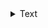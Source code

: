 <!-- ## Text -->

<details>
<summary>
Text
</summary>

Class

*module `text`*

Class not yet documented

### Methods


<details>
<!-- <summary><h2><code>__init__</code></h2></summary> -->
<summary>
__init__
</summary>
<!-- ### `__init__` -->
Method

Create a new text element


#### Parameters

##### `Params`

{parameter_info}

##### `pos`

 Coordinates of the text element



##### `text`

 The text to display



##### `angle`

 The angle in degrees (clockwise from the positive x-axis)



##### `style`

 Which character set to render the text in

- circled: Circled Latin letters

- squared: Squared Latin letters

- math-bold-script: Boldface math font

- random: Randomly choose for each character between the available fonts




#### Source

<details>
<summary>View source</summary>

```python


	def __init__(self, pos:list, text:str, angle:int=45, style:str=None):
		"""
		Create a new text element

		Params:
			pos: Coordinates of the text element
			text: The text to display
			angle: The angle in degrees (clockwise from the positive x-axis)
			style: Which character set to render the text in
				circled: Circled Latin letters
				squared: Squared Latin letters
				math-bold-script: Boldface math font
				random: Randomly choose for each character between the available fonts
		"""
		super(Text, self).__init__(pos)
		self.text = text
		self.l = len(self.text)
		self.angle = angle
		# self.ratio = math.sin(math.radians(self.angle))
		r = math.radians(self.angle)
		self.rx: float = math.cos(r)
		self.ry: float = math.sin(r)
		m = max(self.rx, self.ry)
		f = 1 / m if m else 1
		self.rx *= f
		self.ry *= f

		# The bounding box of the rendered text
		self.box = [round(self.l*abs(self.rx)+1), round(self.l*abs(self.ry)+1)]
		# Aliases for the text's bounding box's width and height
		self.w, self.h = self.box
		self.canvas = [[None for i in range(self.w)] for j in range(self.h)]

		self.style = style
		# A list of style shortcuts and their corresponding standard Unicode names (certain properties like capitalization and letter are automatically inserted)
		self.styles = {
			'circled': '{} latin {} letter {}',
			'squared': '{} latin {} letter {}',
			'math-bold-script': 'mathematical bold script {} {}'
		}



```

</details>

#### References

None available

</details>


<details>
<!-- <summary><h2><code>render</code></h2></summary> -->
<summary>
render
</summary>
<!-- ### `render` -->
Method

Create a 2D array representing the bounding box of this element


#### Parameters

##### `Params`

{parameter_info}

##### `rich_output`

  Whether to use HTML tags and CSS attributes to style Markdown content (inserted from docs for `Text.render#rich_output`)



##### `capitalization`

 What case the output should appear in

- small: lowercase

- capital: uppercase

- inherit: use the input text's capitalization

- random: randomly decide whether to capitalize each letter


##### `hue`

 The hue component of the color; either an integer in the range `[0, 360]` or a function that takes the current character index and total length of the text and returns an appropriate value



##### `saturation`

 The same as the hue, but representing the saturation of the font color - a value from 0 to 100 (i.e., a percentage)



##### `value`

 Essentially identical to saturation except controlling brightness instead (0 will give black and 100 will give white)





#### Source

<details>
<summary>View source</summary>

```python


	def render(self,
		rich_output:bool=False,
		capitalization:str='inherit',
		hue:int=0,
		saturation:int=50,
		value:int=50,
		**kwargs
	):
		"""
		Create a 2D array representing the bounding box of this element

		Params:
			rich_output: $$
			capitalization: What case the output should appear in
				small: lowercase
				capital: uppercase
				inherit: use the input text's capitalization
				random: randomly decide whether to capitalize each letter
			hue: The hue component of the color; either an integer in the range `[0, 360]` or a function that takes the current character index and total length of the text and returns an appropriate value
			saturation: The same as the hue, but representing the saturation of the font color - a value from 0 to 100 (i.e., a percentage)
			value: Essentially identical to saturation except controlling brightness instead (0 will give black and 100 will give white)
		"""
		for i, c in enumerate(self.text):
			# Multiply the ratios generated from the text orientation by the character index (and round) to determine the necessary x and y shift
			xc, yc = round(self.rx*i), round(self.ry*i)
			# print(xc, yc, self.box)
			if self.style:
				if capitalization in ['small', 'capital']:
					chartype = capitalization
				elif capitalization == 'inherit':
					chartype = 'capital' if c.isupper() else 'small'
				elif capitalization == 'random':
					chartype = random.choice(['small', 'capital'])

				s = self.style
				if s == 'squared':
					chartype = 'capital'
				elif s == 'random':
					s = random.choice(['circled', 'squared', 'math-bold-script'])
				style_string = self.styles[s]
				num_fields = style_string.count('{}')
				args = [s, chartype, c][-num_fields:]
				# Attempt to retrieve the Unicode character from its name
				c = get_char(style_string.format(*args))


			if rich_output and c:
				if callable(hue):
					h = hue(i, self.l)
				else:
					h = hue

				# hex_color = colorsys.hsv_to_rgb
				tag = 'span'
				colors = map(round, [h, saturation, value])
				c = '<{} style="color: hsl({},{}%,{}%);">{}</ {} >'.format(tag, *colors, c, tag)
			# Set the character in the canvas
			# print(self.rx)
			if xc < self.w and yc < self.h:
				self.canvas[yc][xc] = c
		return self.canvas



```

</details>

#### References

None available

</details>


Docs built at 2021-06-16 05:07:07.758467

<details>
<summary>View source</summary>

```python

class Text(Element):
	"""
	Simple text element to add to a diagram
	"""

	text: str
	l: int
	box: list[int]
	w: int
	h: int
	rx: float
	ry: float

	def __init__(self, pos:list, text:str, angle:int=45, style:str=None):
		"""
		Create a new text element

		Params:
			pos: Coordinates of the text element
			text: The text to display
			angle: The angle in degrees (clockwise from the positive x-axis)
			style: Which character set to render the text in
				circled: Circled Latin letters
				squared: Squared Latin letters
				math-bold-script: Boldface math font
				random: Randomly choose for each character between the available fonts
		"""
		super(Text, self).__init__(pos)
		self.text = text
		self.l = len(self.text)
		self.angle = angle
		# self.ratio = math.sin(math.radians(self.angle))
		r = math.radians(self.angle)
		self.rx: float = math.cos(r)
		self.ry: float = math.sin(r)
		m = max(self.rx, self.ry)
		f = 1 / m if m else 1
		self.rx *= f
		self.ry *= f

		# The bounding box of the rendered text
		self.box = [round(self.l*abs(self.rx)+1), round(self.l*abs(self.ry)+1)]
		# Aliases for the text's bounding box's width and height
		self.w, self.h = self.box
		self.canvas = [[None for i in range(self.w)] for j in range(self.h)]

		self.style = style
		# A list of style shortcuts and their corresponding standard Unicode names (certain properties like capitalization and letter are automatically inserted)
		self.styles = {
			'circled': '{} latin {} letter {}',
			'squared': '{} latin {} letter {}',
			'math-bold-script': 'mathematical bold script {} {}'
		}

	def render(self,
		rich_output:bool=False,
		capitalization:str='inherit',
		hue:int=0,
		saturation:int=50,
		value:int=50,
		**kwargs
	):
		"""
		Create a 2D array representing the bounding box of this element

		Params:
			rich_output: $$
			capitalization: What case the output should appear in
				small: lowercase
				capital: uppercase
				inherit: use the input text's capitalization
				random: randomly decide whether to capitalize each letter
			hue: The hue component of the color; either an integer in the range `[0, 360]` or a function that takes the current character index and total length of the text and returns an appropriate value
			saturation: The same as the hue, but representing the saturation of the font color - a value from 0 to 100 (i.e., a percentage)
			value: Essentially identical to saturation except controlling brightness instead (0 will give black and 100 will give white)
		"""
		for i, c in enumerate(self.text):
			# Multiply the ratios generated from the text orientation by the character index (and round) to determine the necessary x and y shift
			xc, yc = round(self.rx*i), round(self.ry*i)
			# print(xc, yc, self.box)
			if self.style:
				if capitalization in ['small', 'capital']:
					chartype = capitalization
				elif capitalization == 'inherit':
					chartype = 'capital' if c.isupper() else 'small'
				elif capitalization == 'random':
					chartype = random.choice(['small', 'capital'])

				s = self.style
				if s == 'squared':
					chartype = 'capital'
				elif s == 'random':
					s = random.choice(['circled', 'squared', 'math-bold-script'])
				style_string = self.styles[s]
				num_fields = style_string.count('{}')
				args = [s, chartype, c][-num_fields:]
				# Attempt to retrieve the Unicode character from its name
				c = get_char(style_string.format(*args))


			if rich_output and c:
				if callable(hue):
					h = hue(i, self.l)
				else:
					h = hue

				# hex_color = colorsys.hsv_to_rgb
				tag = 'span'
				colors = map(round, [h, saturation, value])
				c = '<{} style="color: hsl({},{}%,{}%);">{}</ {} >'.format(tag, *colors, c, tag)
			# Set the character in the canvas
			# print(self.rx)
			if xc < self.w and yc < self.h:
				self.canvas[yc][xc] = c
		return self.canvas


```
</details>

</details>
